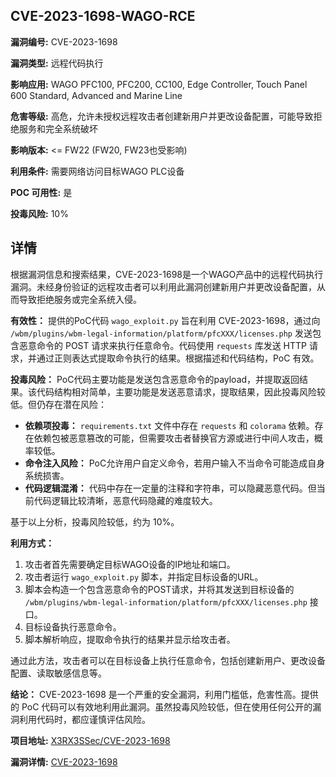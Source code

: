 ## CVE-2023-1698-WAGO-RCE

**漏洞编号:** CVE-2023-1698

**漏洞类型:** 远程代码执行

**影响应用:** WAGO PFC100, PFC200, CC100, Edge Controller, Touch Panel 600 Standard, Advanced and Marine Line

**危害等级:** 高危，允许未授权远程攻击者创建新用户并更改设备配置，可能导致拒绝服务和完全系统破坏

**影响版本:** <= FW22 (FW20, FW23也受影响)

**利用条件:** 需要网络访问目标WAGO PLC设备

**POC 可用性:** 是

**投毒风险:** 10%

## 详情

根据漏洞信息和搜索结果，CVE-2023-1698是一个WAGO产品中的远程代码执行漏洞。未经身份验证的远程攻击者可以利用此漏洞创建新用户并更改设备配置，从而导致拒绝服务或完全系统入侵。

**有效性：**
提供的PoC代码 `wago_exploit.py` 旨在利用 CVE-2023-1698，通过向 `/wbm/plugins/wbm-legal-information/platform/pfcXXX/licenses.php` 发送包含恶意命令的 POST 请求来执行任意命令。代码使用 `requests` 库发送 HTTP 请求，并通过正则表达式提取命令执行的结果。根据描述和代码结构，PoC 有效。

**投毒风险：**
PoC代码主要功能是发送包含恶意命令的payload，并提取返回结果。该代码结构相对简单，主要功能是发送恶意请求，提取结果，因此投毒风险较低。但仍存在潜在风险：

*   **依赖项投毒：** `requirements.txt` 文件中存在 `requests` 和 `colorama` 依赖。存在依赖包被恶意篡改的可能，但需要攻击者替换官方源或进行中间人攻击，概率较低。
*   **命令注入风险：** PoC允许用户自定义命令，若用户输入不当命令可能造成自身系统损害。
*   **代码逻辑混淆：** 代码中存在一定量的注释和字符串，可以隐藏恶意代码。但当前代码逻辑比较清晰，恶意代码隐藏的难度较大。

基于以上分析，投毒风险较低，约为 10%。

**利用方式：**
1.  攻击者首先需要确定目标WAGO设备的IP地址和端口。
2.  攻击者运行 `wago_exploit.py` 脚本，并指定目标设备的URL。
3.  脚本会构造一个包含恶意命令的POST请求，并将其发送到目标设备的 `/wbm/plugins/wbm-legal-information/platform/pfcXXX/licenses.php` 接口。
4.  目标设备执行恶意命令。
5.  脚本解析响应，提取命令执行的结果并显示给攻击者。

通过此方法，攻击者可以在目标设备上执行任意命令，包括创建新用户、更改设备配置、读取敏感信息等。

**结论：**
CVE-2023-1698 是一个严重的安全漏洞，利用门槛低，危害性高。提供的 PoC 代码可以有效地利用此漏洞。虽然投毒风险较低，但在使用任何公开的漏洞利用代码时，都应谨慎评估风险。

**项目地址:** [X3RX3SSec/CVE-2023-1698](https://github.com/X3RX3SSec/CVE-2023-1698)

**漏洞详情:** [CVE-2023-1698](https://nvd.nist.gov/vuln/detail/CVE-2023-1698)